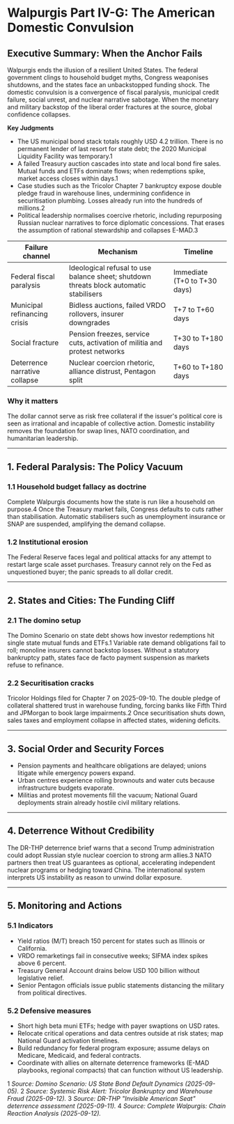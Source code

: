 # Walpurgis Part IV-G: The American Domestic Convulsion

## Executive Summary: When the Anchor Fails

Walpurgis ends the illusion of a resilient United States. The federal government clings to household budget myths, Congress weaponises shutdowns, and the states face an unbackstopped funding shock. The domestic convulsion is a convergence of fiscal paralysis, municipal credit failure, social unrest, and nuclear narrative sabotage. When the monetary and military backstop of the liberal order fractures at the source, global confidence collapses.

**Key Judgments**
- The US municipal bond stack totals roughly USD 4.2 trillion. There is no permanent lender of last resort for state debt; the 2020 Municipal Liquidity Facility was temporary.1
- A failed Treasury auction cascades into state and local bond fire sales. Mutual funds and ETFs dominate flows; when redemptions spike, market access closes within days.1
- Case studies such as the Tricolor Chapter 7 bankruptcy expose double pledge fraud in warehouse lines, undermining confidence in securitisation plumbing. Losses already run into the hundreds of millions.2
- Political leadership normalises coercive rhetoric, including repurposing Russian nuclear narratives to force diplomatic concessions. That erases the assumption of rational stewardship and collapses E-MAD.3

| Failure channel | Mechanism | Timeline |
| --- | --- | --- |
| Federal fiscal paralysis | Ideological refusal to use balance sheet; shutdown threats block automatic stabilisers | Immediate (T+0 to T+30 days) |
| Municipal refinancing crisis | Bidless auctions, failed VRDO rollovers, insurer downgrades | T+7 to T+60 days |
| Social fracture | Pension freezes, service cuts, activation of militia and protest networks | T+30 to T+180 days |
| Deterrence narrative collapse | Nuclear coercion rhetoric, alliance distrust, Pentagon split | T+60 to T+180 days |

### Why it matters

The dollar cannot serve as risk free collateral if the issuer's political core is seen as irrational and incapable of collective action. Domestic instability removes the foundation for swap lines, NATO coordination, and humanitarian leadership.

---

## 1. Federal Paralysis: The Policy Vacuum

### 1.1 Household budget fallacy as doctrine
Complete Walpurgis documents how the state is run like a household on purpose.4 Once the Treasury market fails, Congress defaults to cuts rather than stabilisation. Automatic stabilisers such as unemployment insurance or SNAP are suspended, amplifying the demand collapse.

### 1.2 Institutional erosion
The Federal Reserve faces legal and political attacks for any attempt to restart large scale asset purchases. Treasury cannot rely on the Fed as unquestioned buyer; the panic spreads to all dollar credit.

---

## 2. States and Cities: The Funding Cliff

### 2.1 The domino setup
The Domino Scenario on state debt shows how investor redemptions hit single state mutual funds and ETFs.1 Variable rate demand obligations fail to roll; monoline insurers cannot backstop losses. Without a statutory bankruptcy path, states face de facto payment suspension as markets refuse to refinance.

### 2.2 Securitisation cracks
Tricolor Holdings filed for Chapter 7 on 2025-09-10. The double pledge of collateral shattered trust in warehouse funding, forcing banks like Fifth Third and JPMorgan to book large impairments.2 Once securitisation shuts down, sales taxes and employment collapse in affected states, widening deficits.

---

## 3. Social Order and Security Forces

- Pension payments and healthcare obligations are delayed; unions litigate while emergency powers expand.
- Urban centres experience rolling brownouts and water cuts because infrastructure budgets evaporate.
- Militias and protest movements fill the vacuum; National Guard deployments strain already hostile civil military relations.

---

## 4. Deterrence Without Credibility

The DR-THP deterrence brief warns that a second Trump administration could adopt Russian style nuclear coercion to strong arm allies.3 NATO partners then treat US guarantees as optional, accelerating independent nuclear programs or hedging toward China. The international system interprets US instability as reason to unwind dollar exposure.

---

## 5. Monitoring and Actions

### 5.1 Indicators
- Yield ratios (M/T) breach 150 percent for states such as Illinois or California.
- VRDO remarketings fail in consecutive weeks; SIFMA index spikes above 6 percent.
- Treasury General Account drains below USD 100 billion without legislative relief.
- Senior Pentagon officials issue public statements distancing the military from political directives.

### 5.2 Defensive measures
- Short high beta muni ETFs; hedge with payer swaptions on USD rates.
- Relocate critical operations and data centres outside at risk states; map National Guard activation timelines.
- Build redundancy for federal program exposure; assume delays on Medicare, Medicaid, and federal contracts.
- Coordinate with allies on alternate deterrence frameworks (E-MAD playbooks, regional compacts) that can function without US leadership.

1 _Source: Domino Scenario: US State Bond Default Dynamics (2025-09-05)._ 
2 _Source: Systemic Risk Alert: Tricolor Bankruptcy and Warehouse Fraud (2025-09-12)._ 
3 _Source: DR-THP "Invisible American Seat" deterrence assessment (2025-09-11)._ 
4 _Source: Complete Walpurgis: Chain Reaction Analysis (2025-09-12)._ 